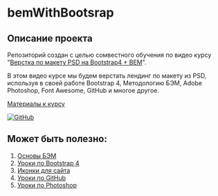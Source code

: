 # bemWithBootsrap

## Описание проекта
Репозиторий создан с целью сомвестного обучения по видео курсу "[Верстка по макету PSD на Bootstrap4 + BEM](https://www.youtube.com/playlist?list=PLuY6eeDuleIMbdiCzaZuPjxXE24eAG5qo)".

В этом видео курсе мы будем верстать лендинг по макету из PSD, используя в своей работе Bootstrap 4, Методологию БЭМ, Adobe Photoshop, Font Awesome, GitHub и многое другое.

[Материалы к курсу](https://yadi.sk/d/CtRanCZ06pEQBw)  

[![GitHub](https://img.shields.io/badge/-Мой_GitHub-333?style=for-the-badge&logo=GitHub&logoColor=fff)](https://github.com/morphIsmail)

## Может быть полезно:
1. [Основы БЭМ](https://www.youtube.com/watch?v=4DU--UjmYhk)  
2. [Уроки по Bootstrap 4](https://www.youtube.com/playlist?list=PLuY6eeDuleIP8cwKmwmT2pAGFMnhI5qNO)  
3. [Иконки для сайта](https://www.youtube.com/watch?v=E-DNlHs4BEo)  
4. [Уроки по GitHub](https://www.youtube.com/playlist?list=PLuY6eeDuleIOMB2R_Kky05ZfiAx2_pbAH)  
5. [Уроки по Photoshop](https://www.youtube.com/playlist?list=PLuY6eeDuleINP2w4V37k8f5Jxp5j8ndfU)  